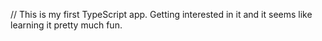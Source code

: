 // This is my first TypeScript app. Getting interested in it and it seems like learning it pretty much fun.